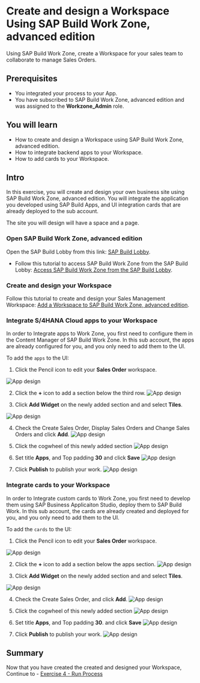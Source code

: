 # Create and design a Workspace Using SAP Build Work Zone, advanced edition
<!-- description --> Using SAP Build Work Zone, create a Workspace for your sales team to collaborate to manage Sales Orders.

 ## Prerequisites
- You integrated your process to your App.
- You have subscribed to SAP Build Work Zone, advanced edition and was assigned to the **Workzone_Admin** role.



## You will learn
- How to create and design a Workspace using SAP Build Work Zone, advanced edition.
- How to integrate backend apps to your Workspace.
- How to add cards to your Workspace.



## Intro
In this exercise, you will create and design your own business site using SAP Build Work Zone, advanced edition. You will integrate the application you developed using SAP Build Apps, and UI integration cards that are already deployed to the sub account.

The site you will design will have a space and a page.


### Open SAP Build Work Zone, advanced edition
Open the SAP Build Lobby from this link:  [SAP Build Lobby](https://ad163-hxj0v9xc.eu10.build.cloud.sap/lobby).

  - Follow this tutorial to access SAP Build Work Zone from the SAP Build Lobby: [Access SAP Build Work Zone from the SAP Build Lobby](https://developers.sap.com/tutorials/workzone-access-sap-build.html).

### Create and design your Workspace
Follow this tutorial to create and design your Sales Management Workspace:  [Add a Workspace to SAP Build Work Zone, advanced edition](https://developers.sap.com/tutorials/workzone-build-2-workspace.html).

### Integrate S/4HANA Cloud apps to your Workspace

In order to Integrate apps to Work Zone, you first need to configure them in the Content Manager of SAP Build Work Zone.
In this sub account, the apps are already configured for you, and you only need to add them to the UI.

To add the `apps` to the UI:
  1. Click the Pencil icon to edit your **Sales Order** workspace.

  ![App design](EditWorkpage_1.png)


  2. Click the **+** icon to add a section below the third row.
  ![App design](EditWorkpage_2.png)

  3. Click **Add Widget** on the newly added section and and select **Tiles**.

  ![App design](EditWorkpage_3.png)
  
  4. Check the Create Sales Order, Display Sales Orders and Change Sales Orders and click **Add**.
  ![App design](EditWorkpage_4.png)

  6. Click the cogwheel of this newly added section
![App design](EditWorkpage_5.png)

  7. Set title **Apps**, and Top padding **30** and click **Save**
     ![App design](EditWorkpage_6.png)
  8. Click **Publish** to publish your work.
     ![App design](EditWorkpage_7.png)


### Integrate cards to your Workspace

In order to Integrate custom cards to Work Zone, you first need to develop them using SAP Business Applicaiton Studio, deploy them to SAP Build Work. 
In this sub account, the cards are already created and deployed for you, and you only need to add them to the UI.

To add the `cards` to the UI:
  1. Click the Pencil icon to edit your **Sales Order** workspace.

  ![App design](EditWorkpage_1.png)


  2. Click the **+** icon to add a section below the apps section.
  ![App design](AddCards_2.png)

  3. Click **Add Widget** on the newly added section and and select **Tiles**.

  ![App design](AddCards_3.png)
  
  4. Check the Create Sales Order,   and click **Add**.
  ![App design](AddCards_4.png)

  5. Click the cogwheel of this newly added section 
![App design](AddCards_5.png)

  6. Set title **Apps**, and Top padding **30**. and click **Save**
![App design](EditWorkpage_6.png)
  
  7. Click **Publish** to publish your work.
![App design](EditWorkpage_7.png)






## Summary

Now that you have created the created and designed your Workspace,
<br>Continue to - [Exercise 4 - Run Process](../4_RunProcess/README.md)

